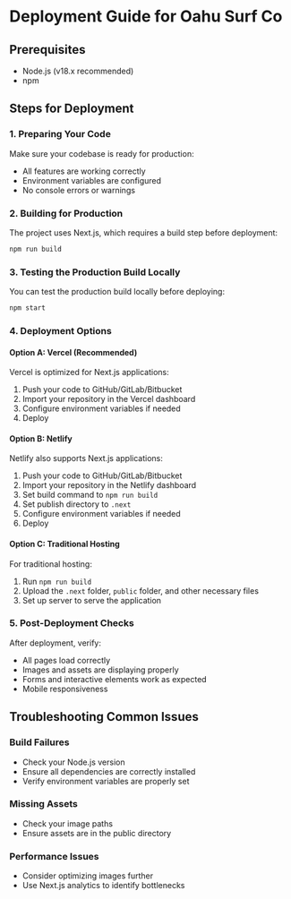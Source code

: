 # Deployment Guide for Oahu Surf Co

## Prerequisites
- Node.js (v18.x recommended)
- npm

## Steps for Deployment

### 1. Preparing Your Code
Make sure your codebase is ready for production:
- All features are working correctly
- Environment variables are configured
- No console errors or warnings

### 2. Building for Production
The project uses Next.js, which requires a build step before deployment:

```bash
npm run build
```

### 3. Testing the Production Build Locally
You can test the production build locally before deploying:

```bash
npm start
```

### 4. Deployment Options

#### Option A: Vercel (Recommended)
Vercel is optimized for Next.js applications:

1. Push your code to GitHub/GitLab/Bitbucket
2. Import your repository in the Vercel dashboard
3. Configure environment variables if needed
4. Deploy

#### Option B: Netlify
Netlify also supports Next.js applications:

1. Push your code to GitHub/GitLab/Bitbucket
2. Import your repository in the Netlify dashboard
3. Set build command to `npm run build`
4. Set publish directory to `.next`
5. Configure environment variables if needed
6. Deploy

#### Option C: Traditional Hosting
For traditional hosting:

1. Run `npm run build`
2. Upload the `.next` folder, `public` folder, and other necessary files
3. Set up server to serve the application

### 5. Post-Deployment Checks
After deployment, verify:
- All pages load correctly
- Images and assets are displaying properly
- Forms and interactive elements work as expected
- Mobile responsiveness

## Troubleshooting Common Issues

### Build Failures
- Check your Node.js version
- Ensure all dependencies are correctly installed
- Verify environment variables are properly set

### Missing Assets
- Check your image paths
- Ensure assets are in the public directory

### Performance Issues
- Consider optimizing images further
- Use Next.js analytics to identify bottlenecks 